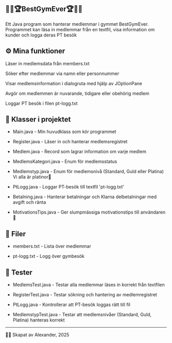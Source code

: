 🏋️‍♂️🏆BestGymEver🏆🏋️‍♂️
---------------------
Ett Java program som hanterar medlemmar i gymmet BestGymEver.
Programmet kan läsa in medlemmar från en textfil, visa information om kunder och logga deras PT besök

⚙️ Mina funktioner
---------------
Läser in medlemsdata från members.txt

Söker efter medlemmar via namn eller personnummer

Visar medlemsinformation i dialogruta med hjälp av JOptionPane

Avgör om medlemmen är nuvarande, tidigare eller obehörig medlem

Loggar PT besök i filen pt-logg.txt

🧠 Klasser i projektet
-------

- Main.java                - Min huvudklass som kör programmet

- Register.java            - Läser in och hanterar medlemsregistret

- Medlem.java              - Record som lagrar information om varje medlem

- MedlemsKategori.java     - Enum för medlemsstatus

- Medlemstyp.java          - Enum för medlemsnivå (Standard, Guld eller Platina) Vi alla är platinor💎

- PtLogg.java              - Loggar PT-besök till textfil 'pt-logg.txt'

- Betalning.java           - Hanterar betalningar och Klarna delbetalningar med avgift och ränta

- MotivationsTips.java     - Ger slumpmässiga motivationstips till användaren 💪

📂 Filer
-----

- members.txt              - Lista över medlemmar

- pt-logg.txt              - Logg över gymbesök  

🧪 Tester
----------

- MedlemsTest.java         - Testar alla medlemmar läses in korrekt från textfilen

- RegisterTest.java        - Testar sökning och hantering av medlemregistret

- PtLogg.java              - Kontrollerar att PT-besök loggas rätt till fil

- MedlemstypTest.java      - Testar att medlemsnivåer (Standard, Guld, Platina) hanteras korrekt

-----------------------------
👨‍💻 Skapat av Alexander, 2025



